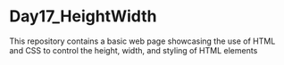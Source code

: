 # Day17_HeightWidth
This repository contains a basic web page showcasing the use of HTML and CSS to control the height, width, and styling of HTML elements
